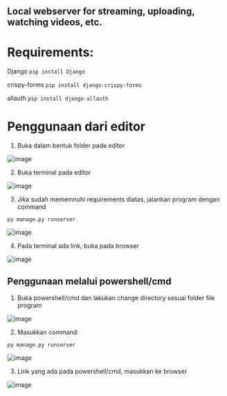 

## Local webserver for streaming, uploading, watching videos, etc.

# Requirements:

Django
`pip install Django`

crispy-forms
`pip install django-crispy-forms`

allauth
`pip install django-allauth`

# Penggunaan dari editor

1.  Buka dalam bentuk folder pada editor


![image](https://user-images.githubusercontent.com/70830660/193807659-3fa0c2d2-0aaa-405d-8d8d-0310fb89405d.png)


2.  Buka terminal pada editor


![image](https://user-images.githubusercontent.com/70830660/193807907-38a0651f-dcb8-48e5-9f44-0c8c4b0d0d91.png)


3.  Jika sudah mememnuhi requirements diatas, jalankan program dengan command

`py manage.py runserver`



![image](https://user-images.githubusercontent.com/70830660/193809072-1fc4f267-5f26-4197-b7e5-f4b3b912bc89.png)


4. Pada terminal ada link, buka pada browser


![image](https://user-images.githubusercontent.com/70830660/193808841-90907a45-3bf2-43f1-8688-905a3b1c4363.png)

## Penggunaan melalui powershell/cmd

1. Buka powershell/cmd dan lakukan change directory sesuai folder file program


![image](https://user-images.githubusercontent.com/70830660/193809446-a4fafb7d-0135-4fe7-87ed-4d912b6330e9.png)

2. Masukkan command:


`py manage.py runserver`


![image](https://user-images.githubusercontent.com/70830660/193809737-a2df2b4c-83ff-4ab1-835a-946f870745b9.png)


3. Link yang ada pada powershell/cmd, masukkan ke browser


![image](https://user-images.githubusercontent.com/70830660/193809843-96144f4c-96d4-4494-8e48-11fd903e5be0.png)

